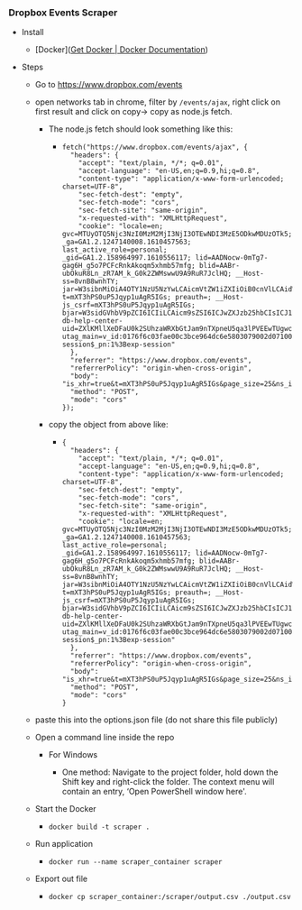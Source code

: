### Dropbox Events Scraper

* Install
  
  * [Docker]([Get Docker | Docker Documentation](https://docs.docker.com/get-docker/))

* Steps
  
  * Go to https://www.dropbox.com/events
  
  * open networks tab in chrome, filter by `/events/ajax`, right click on first result and click on copy-> copy as node.js fetch.
    
    * The node.js fetch should look something like this:
      
      * ```
        fetch("https://www.dropbox.com/events/ajax", {
          "headers": {
            "accept": "text/plain, */*; q=0.01",
            "accept-language": "en-US,en;q=0.9,hi;q=0.8",
            "content-type": "application/x-www-form-urlencoded; charset=UTF-8",
            "sec-fetch-dest": "empty",
            "sec-fetch-mode": "cors",
            "sec-fetch-site": "same-origin",
            "x-requested-with": "XMLHttpRequest",
            "cookie": "locale=en; gvc=MTUyOTQ5Njc3NzI0MzM2MjI3NjI3OTEwNDI3MzE5ODkwMDUzOTk5; _ga=GA1.2.1247140008.1610457563; last_active_role=personal; _gid=GA1.2.158964997.1610556117; lid=AADNocw-0mTg7-gag6H_g5o7PCFcRnkAkoqm5xhmb57mfg; blid=AABr-ubOkuR8Ln_zR7AM_k_G0k2ZWMswwU9A9RuR7JclHQ; __Host-ss=8vnB8wnhTY; jar=W3sibnMiOiA4OTY1NzU5NzYwLCAicmVtZW1iZXIiOiB0cnVlLCAidWlkIjogMzgyNjkyOTA0MCwgImgiOiAiIiwgImV4cGlyZXMiOiAxNzA1MTY0MTIwfV0%3D; t=mXT3hPS0uP5Jqyp1uAgR5IGs; preauth=; __Host-js_csrf=mXT3hPS0uP5Jqyp1uAgR5IGs; bjar=W3sidGVhbV9pZCI6ICIiLCAicm9sZSI6ICJwZXJzb25hbCIsICJ1aWQiOiAzODI2OTI5MDQwLCAic2Vzc19pZCI6IDI3MTE1NDM3MTYzODcyODI4MTU0MTk2OTAzNzA2NzYyMjQyMTc0NSwgImV4cGlyZXMiOiAxNzA1MTY0MTIwLCAidXNlcl9naWQiOiAiQUFxYW4zZU5ORzVqSndqX0FqNlZ6aDR6In1d; db-help-center-uid=ZXlKMllXeDFaU0k2SUhzaWRXbGtJam9nTXpneU5qa3lPVEEwTUgwc0lDSnphV2R1WVhSMWNtVWlPaUFpUVVGQlJrcFpaa2xZVFZoRU0xQldiREJNVUdGQldXTmplVkJxZDNsNFpWSm5UbDlZY21GamJGaGFMVlJLZHlKOQ%3D%3D; utag_main=v_id:0176f6c03fae00c3bce964dc6e5803079002d07100b7e$_sn:2$_se:3$_ss:0$_st:1610557921231$ses_id:1610556113157%3Bexp-session$_pn:1%3Bexp-session"
          },
          "referrer": "https://www.dropbox.com/events",
          "referrerPolicy": "origin-when-cross-origin",
          "body": "is_xhr=true&t=mXT3hPS0uP5Jqyp1uAgR5IGs&page_size=25&ns_ids=8965546032%2C8965759760&timestamp=1610559894&include_avatars=true",
          "method": "POST",
          "mode": "cors"
        });
        ```
    
    * copy the object from above like:
      
      * ```
        {
          "headers": {
            "accept": "text/plain, */*; q=0.01",
            "accept-language": "en-US,en;q=0.9,hi;q=0.8",
            "content-type": "application/x-www-form-urlencoded; charset=UTF-8",
            "sec-fetch-dest": "empty",
            "sec-fetch-mode": "cors",
            "sec-fetch-site": "same-origin",
            "x-requested-with": "XMLHttpRequest",
            "cookie": "locale=en; gvc=MTUyOTQ5Njc3NzI0MzM2MjI3NjI3OTEwNDI3MzE5ODkwMDUzOTk5; _ga=GA1.2.1247140008.1610457563; last_active_role=personal; _gid=GA1.2.158964997.1610556117; lid=AADNocw-0mTg7-gag6H_g5o7PCFcRnkAkoqm5xhmb57mfg; blid=AABr-ubOkuR8Ln_zR7AM_k_G0k2ZWMswwU9A9RuR7JclHQ; __Host-ss=8vnB8wnhTY; jar=W3sibnMiOiA4OTY1NzU5NzYwLCAicmVtZW1iZXIiOiB0cnVlLCAidWlkIjogMzgyNjkyOTA0MCwgImgiOiAiIiwgImV4cGlyZXMiOiAxNzA1MTY0MTIwfV0%3D; t=mXT3hPS0uP5Jqyp1uAgR5IGs; preauth=; __Host-js_csrf=mXT3hPS0uP5Jqyp1uAgR5IGs; bjar=W3sidGVhbV9pZCI6ICIiLCAicm9sZSI6ICJwZXJzb25hbCIsICJ1aWQiOiAzODI2OTI5MDQwLCAic2Vzc19pZCI6IDI3MTE1NDM3MTYzODcyODI4MTU0MTk2OTAzNzA2NzYyMjQyMTc0NSwgImV4cGlyZXMiOiAxNzA1MTY0MTIwLCAidXNlcl9naWQiOiAiQUFxYW4zZU5ORzVqSndqX0FqNlZ6aDR6In1d; db-help-center-uid=ZXlKMllXeDFaU0k2SUhzaWRXbGtJam9nTXpneU5qa3lPVEEwTUgwc0lDSnphV2R1WVhSMWNtVWlPaUFpUVVGQlJrcFpaa2xZVFZoRU0xQldiREJNVUdGQldXTmplVkJxZDNsNFpWSm5UbDlZY21GamJGaGFMVlJLZHlKOQ%3D%3D; utag_main=v_id:0176f6c03fae00c3bce964dc6e5803079002d07100b7e$_sn:2$_se:3$_ss:0$_st:1610557921231$ses_id:1610556113157%3Bexp-session$_pn:1%3Bexp-session"
          },
          "referrer": "https://www.dropbox.com/events",
          "referrerPolicy": "origin-when-cross-origin",
          "body": "is_xhr=true&t=mXT3hPS0uP5Jqyp1uAgR5IGs&page_size=25&ns_ids=8965546032%2C8965759760&timestamp=1610559894&include_avatars=true",
          "method": "POST",
          "mode": "cors"
        }
        ```
  
  * paste this into the options.json file (do not share this file publicly)
  
  * Open a command line inside the repo
    
    * For Windows
      
      - One method: Navigate to the project folder, hold down the Shift key and right-click the folder. The context menu will contain an entry, ‘Open PowerShell window here'.
  - Start the Docker
    
    - `docker build -t scraper .`
  
  - Run application
    
    - `docker run --name scraper_container scraper`
  
  - Export out file
    
    - `docker cp scraper_container:/scraper/output.csv ./output.csv`
